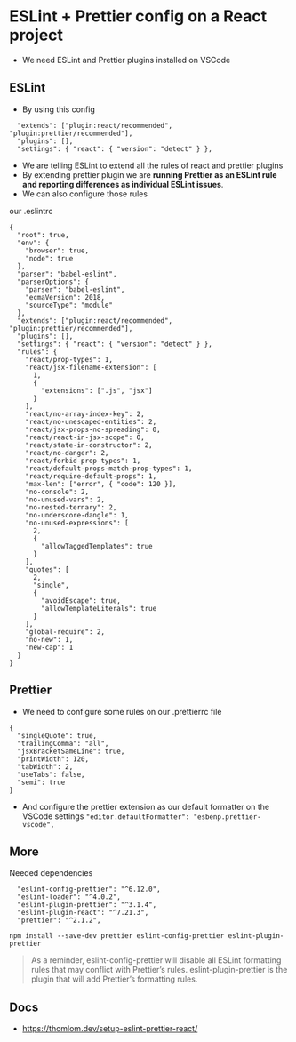 # ESLint + Prettier config on a React project

- We need ESLint and Prettier plugins installed on VSCode

## ESLint

- By using this config

```
  "extends": ["plugin:react/recommended", "plugin:prettier/recommended"],
  "plugins": [],
  "settings": { "react": { "version": "detect" } },
```

- We are telling ESLint to extend all the rules of react and prettier plugins
- By extending prettier plugin we are **running Prettier as an ESLint rule and reporting differences as individual ESLint issues**.
- We can also configure those rules

our .eslintrc 

```
{
  "root": true,
  "env": {
    "browser": true,
    "node": true
  },
  "parser": "babel-eslint",
  "parserOptions": {
    "parser": "babel-eslint",
    "ecmaVersion": 2018,
    "sourceType": "module"
  },
  "extends": ["plugin:react/recommended", "plugin:prettier/recommended"],
  "plugins": [],
  "settings": { "react": { "version": "detect" } },
  "rules": {
    "react/prop-types": 1,
    "react/jsx-filename-extension": [
      1,
      {
        "extensions": [".js", "jsx"]
      }
    ],
    "react/no-array-index-key": 2,
    "react/no-unescaped-entities": 2,
    "react/jsx-props-no-spreading": 0,
    "react/react-in-jsx-scope": 0,
    "react/state-in-constructor": 2,
    "react/no-danger": 2,
    "react/forbid-prop-types": 1,
    "react/default-props-match-prop-types": 1,
    "react/require-default-props": 1,
    "max-len": ["error", { "code": 120 }],
    "no-console": 2,
    "no-unused-vars": 2,
    "no-nested-ternary": 2,
    "no-underscore-dangle": 1,
    "no-unused-expressions": [
      2,
      {
        "allowTaggedTemplates": true
      }
    ],
    "quotes": [
      2,
      "single",
      {
        "avoidEscape": true,
        "allowTemplateLiterals": true
      }
    ],
    "global-require": 2,
    "no-new": 1,
    "new-cap": 1
  }
}

```

## Prettier

- We need to configure some rules on our .prettierrc file

```
{
  "singleQuote": true,
  "trailingComma": "all",
  "jsxBracketSameLine": true,
  "printWidth": 120,
  "tabWidth": 2,
  "useTabs": false,
  "semi": true
}
```

- And configure the prettier extension as our default formatter on the VSCode settings `"editor.defaultFormatter": "esbenp.prettier-vscode",`

## More

Needed dependencies

```
  "eslint-config-prettier": "^6.12.0",
  "eslint-loader": "^4.0.2",
  "eslint-plugin-prettier": "^3.1.4",
  "eslint-plugin-react": "^7.21.3",
  "prettier": "^2.1.2",
```

`npm install --save-dev prettier eslint-config-prettier eslint-plugin-prettier`

> As a reminder, eslint-config-prettier will disable all ESLint formatting rules that may conflict with Prettier’s rules. eslint-plugin-prettier is the plugin that will add Prettier’s formatting rules.


## Docs

- https://thomlom.dev/setup-eslint-prettier-react/
